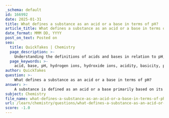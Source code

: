 ```yaml
---
_schema: default
id: 166992
date: 2025-01-31
title: What defines a substance as an acid or a base in terms of pH?
article_title: What defines a substance as an acid or a base in terms of pH?
date_format: MMM DD, YYYY
post_on_text: Posted on
seo:
  title: QuickTakes | Chemistry
  page_description: >-
    Understanding the definitions of acids and bases in relation to pH, including their effects on hydrogen ion concentration, the pH scale, and the role of buffer systems.
  page_keywords: >-
    acid, base, pH, hydrogen ions, hydroxide ions, acidity, basicity, pH scale, buffer systems, hydrochloric acid, sodium hydroxide, neutral, alkaline
author: QuickTakes
question: >-
    What defines a substance as an acid or a base in terms of pH?
answer: >-
    A substance is defined as an acid or a base primarily based on its effect on the concentration of hydrogen ions (H⁺) in a solution, which is measured using the pH scale.\n\n1. **Acids**: \n   - Acids are substances that increase the concentration of hydrogen ions in a solution. This results in a decrease in pH. For example, when hydrochloric acid (HCl) dissociates in water, it releases hydrogen ions:\n     $$\n     \text{HCl} \rightarrow \text{H}^+ + \text{Cl}^-\n     $$\n   - Solutions with a pH less than 7 are considered acidic. The lower the pH, the stronger the acid, as it indicates a higher concentration of H⁺ ions.\n\n2. **Bases**: \n   - Bases are substances that decrease the concentration of hydrogen ions in a solution, which raises the pH. This can occur by binding free H⁺ ions or by releasing hydroxide ions (OH⁻). For example, sodium hydroxide (NaOH) dissociates in water to produce hydroxide ions:\n     $$\n     \text{NaOH} \rightarrow \text{Na}^+ + \text{OH}^-\n     $$\n   - Solutions with a pH greater than 7 are considered basic (or alkaline). The higher the pH, the stronger the base, as it indicates a lower concentration of H⁺ ions.\n\n3. **pH Scale**: \n   - The pH scale ranges from 0 to 14:\n     - A pH of 7 is neutral (pure water).\n     - A pH less than 7 indicates acidity (strong acids have lower pH values).\n     - A pH greater than 7 indicates basicity (strong bases have higher pH values).\n\n4. **Buffer Systems**: \n   - Buffers are substances that help maintain a stable pH by neutralizing added acids or bases. For example, the bicarbonate buffer system in human blood helps regulate pH by balancing the concentration of carbonic acid (H₂CO₃) and bicarbonate ions (HCO₃⁻):\n     $$\n     \text{H}_2\text{CO}_3 \rightleftharpoons \text{H}^+ + \text{HCO}_3^-\n     $$\n   - This system can shift to either release or absorb H⁺ ions, thus stabilizing the pH.\n\nIn summary, acids increase H⁺ concentration and lower pH, while bases decrease H⁺ concentration and raise pH. The pH scale is a logarithmic measure of this concentration, with buffers playing a crucial role in maintaining pH stability in various environments.
subject: Chemistry
file_name: what-defines-a-substance-as-an-acid-or-a-base-in-terms-of-ph.md
url: /learn/chemistry/questions/what-defines-a-substance-as-an-acid-or-a-base-in-terms-of-ph
score: -1.0
---
```


&nbsp;